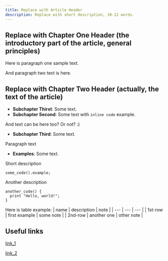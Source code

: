 ```yaml
---
title: Replace with Article Header
description: Replace with short description, 10-12 words.
---
```


## Replace with Chapter One Header (the introductory part of the article, general principles)

Here is paragraph one sample text.

And paragraph two text is here.

## Replace with Chapter Two Header (actually, the text of the article)

- **Subchapter Thirst**: Some text.
- **Subchapter Second**: Some text with `inline code` example.

And text can be here too? Or not? :)

- **Subchapter Third**: Some text.

Paragraph text

- **Examples**: Some text.

Short description
```
some_code().example;
```
Another description
```
another_code() {
  print "Hello, world!";
}
```
Here is table example:
| name | description | note | 
| --- | --- | --- |
| 1st-row | first example | some note |
| 2nd-row | another one | other note |

## Useful links

[link_1](https://openipc.org)

[link_2](https://openipc.org)


